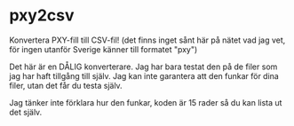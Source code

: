 # pxy2csv

Konvertera PXY-fill till CSV-fil!
(det finns inget sånt här på nätet vad jag vet, för ingen utanför Sverige känner till formatet "pxy")

Det här är en DÅLIG konverterare.
Jag har bara testat den på de filer som jag har haft tillgång till själv.
Jag kan inte garantera att den funkar för dina filer, utan det får du testa själv.

Jag tänker inte förklara hur den funkar, koden är 15 rader så du kan lista ut det själv.

